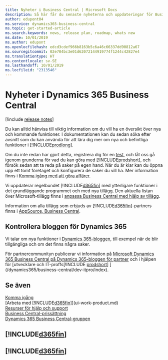 ```yaml
---
title: Nyheter i Business Central | Microsoft Docs
description: Så här får du senaste nyheterna och uppdateringar för Business Central.
author: edupont04
ms.service: dynamics365-business-central
ms.topic: get-started-article
ms.search.keywords: news, release plan, roadmap, whats new
ms.date: 10/01/2019
ms.author: edupont
ms.openlocfilehash: edcd3cdef966b8163b5c6a46c66337dd90812a67
ms.sourcegitcommit: 02e704bc3e01d62072144919774f1244c42827e4
ms.translationtype: HT
ms.contentlocale: sv-SE
ms.lasthandoff: 10/01/2019
ms.locfileid: "2313546"
---
```

# <a name="whats-new-in-dynamics-365-business-central"></a>Nyheter i Dynamics 365 Business Central

[!include [release notes](includes/release-notes.md)]

Du kan alltid hänvisa till viktig information om du vill ha en översikt över nya och kommande funktioner. I dokumentationen kan du sedan söka efter avsnitt som du kan använda för att lära dig mer om nya och befintliga funktioner i [!INCLUDE[prodlong](includes/prodlong.md)].  

Om du inte redan har gjort detta, registrera dig för en [test](https://go.microsoft.com/fwlink/?linkid=847861), och låt oss gå igenom grunderna för vad du kan göra med [!INCLUDE[prodshort](includes/prodshort.md)], och försök sedan att ta reda på saker på egen hand. När du är klar kan du öppna upp ett tomt företaget och konfigurera de saker du vill ha. Mer information finns i [Komma igång med att göra affärer](ui-get-ready-business.md).  

Vi uppdaterar regelbundet [!INCLUDE[d365fin](includes/d365fin_md.md)] med ytterligare funktioner i det grundläggande programmet och med nya tillägg. Den aktuella listan över Microsoft-tillägg finns i [anpassa Business Central med hjälp av tillägg](ui-extensions.md).

Information om alla tillägg som erbjuds av [!INCLUDE[d365fin](includes/d365fin_md.md)]-partners finns i [AppSource, Business Central](http://go.microsoft.com/fwlink/?linkid=2081646).  

## <a name="check-the-dynamics-365-blog"></a>Kontrollera bloggen för Dynamics 365

Vi talar om nya funktioner i [Dynamics 365-bloggen](https://cloudblogs.microsoft.com/dynamics365/), till exempel när de blir tillgängliga och om det finns några saker.  

För partnercommunityn publicerar vi information på [ Microsoft Dynamics 365 Business Central på Dynamics 365-bloggen för partner](https://cloudblogs.microsoft.com/dynamics365/it/product/business-central/) och i hjälpen för [utvecklare och IT-proffs[!INCLUDE [prodshort](includes/prodshort.md)] ](/dynamics365/business-central/dev-itpro/index).  

## <a name="see-also"></a>Se även

[Komma igång](product-get-started.md)  
[Arbeta med [!INCLUDE[d365fin](includes/d365fin_md.md)]](ui-work-product.md)  
[Resurser för hjälp och support](product-help-and-support.md)  
[Business Central-prissättning](https://dynamics.microsoft.com/en-us/business-central/overview/#pricing)  
[Dynamics 365 Business Central-gruppen](https://community.dynamics.com/business/)

## [!INCLUDE[d365fin](includes/free_trial_md.md)]
## [!INCLUDE[d365fin](includes/training_link_md.md)]  
